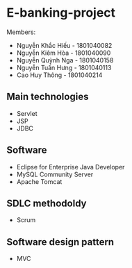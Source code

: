 # E-banking-project
 Members:
   - Nguyễn Khắc Hiếu - 1801040082
   - Nguyễn Kiêm Hòa - 1801040090
   - Nguyễn Quỳnh Nga - 1801040158
   - Nguyễn Tuấn Hưng - 1801040113
   - Cao Huy Thông - 1801040214
 ## Main technologies
   - Servlet
   - JSP
   - JDBC
 ## Software
   - Eclipse for Enterprise Java Developer
   - MySQL Community Server
   - Apache Tomcat
 ## SDLC methodoldy
   - Scrum
 ## Software design pattern
   - MVC
